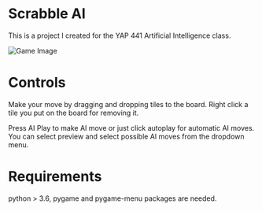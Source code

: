 
# Scrabble AI

This is a project I created for the YAP 441 Artificial Intelligence class.

![Game Image](https://i.imgur.com/tJLENQl.png)

# Controls

Make your move by dragging and dropping tiles to the board. Right click a tile you put on the board for removing it.

Press AI Play to make AI move or just click autoplay for automatic AI moves. You can select preview and select possible AI moves from the dropdown menu. 

# Requirements

python > 3.6, pygame and pygame-menu packages are needed.